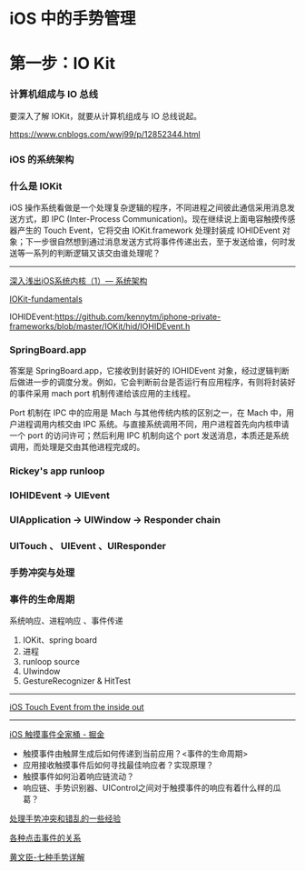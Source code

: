 # iOS 中的手势管理


# 第一步：IO Kit

### 计算机组成与 IO 总线

要深入了解 IOKit，就要从计算机组成与 IO 总线说起。

https://www.cnblogs.com/wwj99/p/12852344.html

### iOS 的系统架构

### 什么是 IOKit

iOS 操作系统看做是一个处理复杂逻辑的程序，不同进程之间彼此通信采用消息发送方式，即 IPC (Inter-Process Communication)。现在继续说上面电容触摸传感器产生的 Touch Event，它将交由 IOKit.framework 处理封装成 IOHIDEvent 对象；下一步很自然想到通过消息发送方式将事件传递出去，至于发送给谁，何时发送等一系列的判断逻辑又该交由谁处理呢？




---
[深入浅出iOS系统内核（1）— 系统架构](https://www.jianshu.com/p/029cc1b039d6)

[IOKit-fundamentals](https://developer.apple.com/library/archive/documentation/DeviceDrivers/Conceptual/IOKitFundamentals/Introduction/Introduction.html)

IOHIDEvent:https://github.com/kennytm/iphone-private-frameworks/blob/master/IOKit/hid/IOHIDEvent.h

### SpringBoard.app

答案是 SpringBoard.app，它接收到封装好的 IOHIDEvent 对象，经过逻辑判断后做进一步的调度分发。例如，它会判断前台是否运行有应用程序，有则将封装好的事件采用 mach port 机制传递给该应用的主线程。

Port 机制在 IPC 中的应用是 Mach 与其他传统内核的区别之一，在 Mach 中，用户进程调用内核交由 IPC 系统。与直接系统调用不同，用户进程首先向内核申请一个 port 的访问许可；然后利用 IPC 机制向这个 port 发送消息，本质还是系统调用，而处理是交由其他进程完成的。

### Rickey's app runloop



### IOHIDEvent -> UIEvent




### UIApplication -> UIWindow -> Responder chain




### UITouch 、 UIEvent 、UIResponder




### 手势冲突与处理




### 事件的生命周期

系统响应、进程响应 、事件传递

1. IOKit、spring board
2. 进程
3. runloop source
4. UIwindow
5. GestureRecognizer & HitTest





---



[iOS Touch Event from the inside out](https://www.jianshu.com/p/70ba981317b6)

---

[iOS 触摸事件全家桶 - 掘金](https://juejin.im/entry/59a7b6e4f265da246f381d37)

- 触摸事件由触屏生成后如何传递到当前应用？<事件的生命周期>
- 应用接收触摸事件后如何寻找最佳响应者？实现原理？
- 触摸事件如何沿着响应链流动？
- 响应链、手势识别器、UIControl之间对于触摸事件的响应有着什么样的瓜葛？

[处理手势冲突和错乱的一些经验](http://yulingtianxia.com/blog/2016/08/29/Some-Experience-of-Gesture/)

[各种点击事件的关系](https://juejin.im/post/5bd142fdf265da0a8b576417)

[黄文臣-七种手势详解](https://blog.csdn.net/Hello_Hwc/article/details/44044225)
